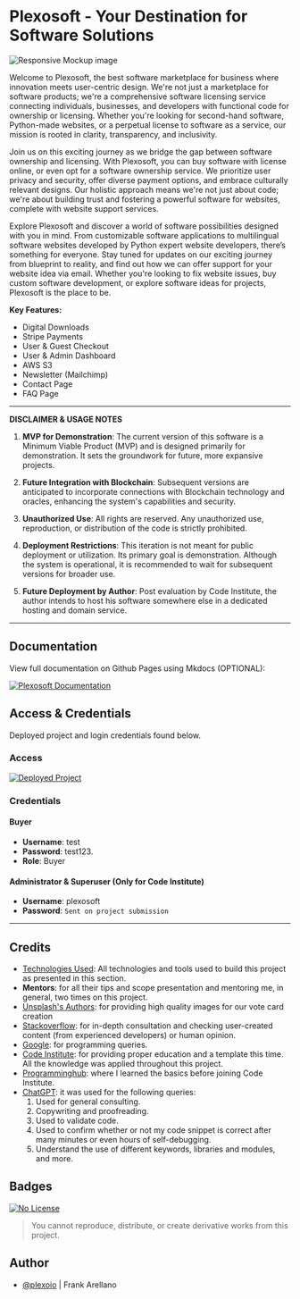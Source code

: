 # Plexosoft - Your Destination for Software Solutions

![Responsive Mockup image](https://github.com/plexoio/py/blob/main/docs/assets/img/mockup.png)

Welcome to Plexosoft, the best software marketplace for business where innovation meets user-centric design. We're not just a marketplace for software products; we're a comprehensive software licensing service connecting individuals, businesses, and developers with functional code for ownership or licensing. Whether you're looking for second-hand software, Python-made websites, or a perpetual license to software as a service, our mission is rooted in clarity, transparency, and inclusivity.

Join us on this exciting journey as we bridge the gap between software ownership and licensing. With Plexosoft, you can buy software with license online, or even opt for a software ownership service. We prioritize user privacy and security, offer diverse payment options, and embrace culturally relevant designs. Our holistic approach means we're not just about code; we're about building trust and fostering a powerful software for websites, complete with website support services.

Explore Plexosoft and discover a world of software possibilities designed with you in mind. From customizable software applications to multilingual software websites developed by Python expert website developers, there’s something for everyone. Stay tuned for updates on our exciting journey from blueprint to reality, and find out how we can offer support for your website idea via email. Whether you're looking to fix website issues, buy custom software development, or explore software ideas for projects, Plexosoft is the place to be.

**Key Features:**

- Digital Downloads
- Stripe Payments
- User & Guest Checkout
- User & Admin Dashboard
- AWS S3
- Newsletter (Mailchimp)
- Contact Page
- FAQ Page

---

**DISCLAIMER & USAGE NOTES**

1. **MVP for Demonstration**: The current version of this software is a Minimum Viable Product (MVP) and is designed primarily for demonstration. It sets the groundwork for future, more expansive projects.
   
2. **Future Integration with Blockchain**: Subsequent versions are anticipated to incorporate connections with Blockchain technology and oracles, enhancing the system's capabilities and security.

3. **Unauthorized Use**: All rights are reserved. Any unauthorized use, reproduction, or distribution of the code is strictly prohibited.

4. **Deployment Restrictions**: This iteration is not meant for public deployment or utilization. Its primary goal is demonstration. Although the system is operational, it is recommended to wait for subsequent versions for broader use.

5. **Future Deployment by Author**: Post evaluation by Code Institute, the author intends to host his software somewhere else in a dedicated hosting and domain service.

---

## Documentation
View full documentation on Github Pages using Mkdocs (OPTIONAL):

[![Plexosoft Documentation](https://img.shields.io/badge/View-Plexosoft_Documentation-blue)](https://plexoio.github.io/py/) 



## Access & Credentials

Deployed project and login credentials found below.

### Access
[![Deployed Project](https://img.shields.io/badge/View-Deployed_Project-blue)](https://plexosoft-2714f270803c.herokuapp.com/) 

### Credentials
#### Buyer

- **Username**: test
- **Password**: test123.
- **Role**: Buyer

#### Administrator & Superuser (Only for Code Institute)

- **Username**: plexosoft
- **Password**: `Sent on project submission`

---

## Credits

- [Technologies Used](https://github.com/plexoio/py/blob/main/docs/tech/tech_used.md): All technologies and tools used to build this project as presented in this section.
- **Mentors**: for all their tips and scope presentation and mentoring me, in general, two times on this project.
- [Unsplash's Authors](https://unsplash.com/): for providing high quality images for our vote card creation
- [Stackoverflow](https://stackoverflow.com/): for in-depth consultation and checking user-created content (from experienced developers) or human opinion.
- [Google](https://google.com): for programming queries.
- [Code Institute](https://codeinstitute.net/): for providing proper education and a template this time. All the knowledge was applied throughout this project.
- [Programminghub](https://programminghub.io/): where I learned the basics before joining Code Institute.
- [ChatGPT](https://chat.openai.com/chat): it was used for the following queries:
    1. Used for general consulting.
    2. Copywriting and proofreading.
    3. Used to validate code.
    4. Used to confirm whether or not my code snippet is correct after many minutes or even hours of self-debugging.
    5. Understand the use of different keywords, libraries and modules, and more.

## Badges

[![No License](https://img.shields.io/badge/License-No_License-red)](https://plexoio.github.io/py/LICENSE/) 

> You cannot reproduce, distribute, or create derivative works from this project.

## Author

- [@plexoio](https://www.github.com/plexoio) | Frank Arellano